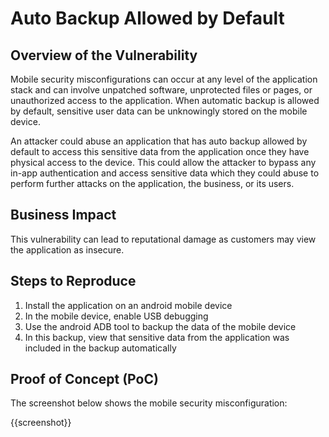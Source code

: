 # Auto Backup Allowed by Default

## Overview of the Vulnerability

Mobile security misconfigurations can occur at any level of the application stack and can involve unpatched software, unprotected files or pages, or unauthorized access to the application. When automatic backup is allowed by default, sensitive user data can be unknowingly stored on the mobile device.

An attacker could abuse an application that has auto backup allowed by default to access this sensitive data from the application once they have physical access to the device. This could allow the attacker to bypass any in-app authentication and access sensitive data which they could abuse to perform further attacks on the application, the business, or its users.

## Business Impact

This vulnerability can lead to reputational damage as customers may view the application as insecure.

## Steps to Reproduce

1. Install the application on an android mobile device
1. In the mobile device, enable USB debugging
1. Use the android ADB tool to backup the data of the mobile device
1. In this backup, view that sensitive data from the application was included in the backup automatically

## Proof of Concept (PoC)

The screenshot below shows the mobile security misconfiguration:

{{screenshot}}
